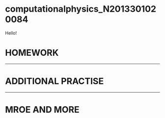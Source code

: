 # computationalphysics_N2013301020084

Hello! 
# HOMEWORK
---
# ADDITIONAL PRACTISE
---
# MROE AND MORE
